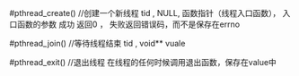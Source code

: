 #pthread_create() //创建一个新线程
tid , NULL, 函数指针（线程入口函数）， 入口函数的参数
成功 返回0 ， 失败返回错误码，而不是保存在errno

#pthread_join() //等待线程结束
tid , void** vuale

#pthread_exit() //退出线程
在线程的任何时候调用退出函数，保存在value中
